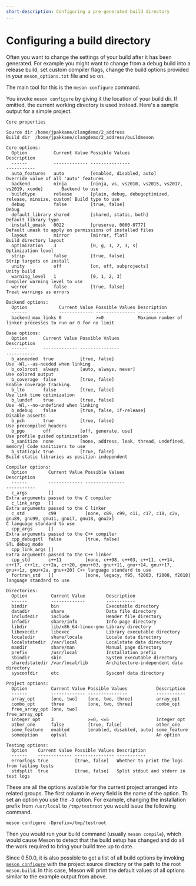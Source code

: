 ```yaml
---
short-description: Configuring a pre-generated build directory
...
```


# Configuring a build directory

Often you want to change the settings of your build after it has been
generated. For example you might want to change from a debug build
into a release build, set custom compiler flags, change the build
options provided in your `meson_options.txt` file and so on.

The main tool for this is the `meson configure` command.

You invoke `meson configure` by giving it the location of your build
dir. If omitted, the current working directory is used instead. Here's
a sample output for a simple project.

    Core properties

    Source dir /home/jpakkane/clangdemo/2_address
    Build dir  /home/jpakkane/clangdemo/2_address/buildmeson

    Core options:
      Option          Current Value Possible Values                                          Description
      ------          ------------- ---------------                                          -----------
      auto_features   auto          [enabled, disabled, auto]                                Override value of all 'auto' features
      backend         ninja         [ninja, vs, vs2010, vs2015, vs2017, vs2019, xcode]       Backend to use
      buildtype       release       [plain, debug, debugoptimized, release, minsize, custom] Build type to use
      debug           false         [true, false]                                            Debug
      default_library shared        [shared, static, both]                                   Default library type
      install_umask   0022          [preserve, 0000-0777]                                    Default umask to apply on permissions of installed files
      layout          mirror        [mirror, flat]                                           Build directory layout
      optimization    3             [0, g, 1, 2, 3, s]                                       Optimization level
      strip           false         [true, false]                                            Strip targets on install
      unity           off           [on, off, subprojects]                                   Unity build
      warning_level   1             [0, 1, 2, 3]                                             Compiler warning level to use
      werror          false         [true, false]                                            Treat warnings as errors

    Backend options:
      Option            Current Value Possible Values Description
      ------            ------------- --------------- -----------
      backend_max_links 0             >=0             Maximum number of linker processes to run or 0 for no limit

    Base options:
      Option      Current Value Possible Values                                  Description
      ------      ------------- ---------------                                  -----------
      b_asneeded  true          [true, false]                                    Use -Wl,--as-needed when linking
      b_colorout  always        [auto, always, never]                            Use colored output
      b_coverage  false         [true, false]                                    Enable coverage tracking.
      b_lto       false         [true, false]                                    Use link time optimization
      b_lundef    true          [true, false]                                    Use -Wl,--no-undefined when linking
      b_ndebug    false         [true, false, if-release]                        Disable asserts
      b_pch       true          [true, false]                                    Use precompiled headers
      b_pgo       off           [off, generate, use]                             Use profile guided optimization
      b_sanitize  none          [none, address, leak, thread, undefined, memory] Code sanitizers to use
      b_staticpic true          [true, false]                                    Build static libraries as position independent

    Compiler options:
      Option        Current Value Possible Values                                                                                               Description
      ------        ------------- ---------------                                                                                               -----------
      c_args        []                                                                                                                          Extra arguments passed to the C compiler
      c_link_args   []                                                                                                                          Extra arguments passed to the C linker
      c_std         c99           [none, c89, c99, c11, c17, c18, c2x, gnu89, gnu99, gnu11, gnu17, gnu18, gnu2x]                                C language standard to use
      cpp_args      []                                                                                                                          Extra arguments passed to the C++ compiler
      cpp_debugstl  false         [true, false]                                                                                                 STL debug mode
      cpp_link_args []                                                                                                                          Extra arguments passed to the C++ linker
      cpp_std       c++11         [none, c++98, c++03, c++11, c++14, c++17, c++1z, c++2a, c++20, gnu++03, gnu++11, gnu++14, gnu++17, gnu++1z, gnu++2a, gnu++20] C++ language standard to use
      fortran_std   []            [none, legacy, f95, f2003, f2008, f2018]                                                                      language standard to use

    Directories:
      Option         Current Value        Description
      ------         -------------        -----------
      bindir         bin                  Executable directory
      datadir        share                Data file directory
      includedir     include              Header file directory
      infodir        share/info           Info page directory
      libdir         lib/x86_64-linux-gnu Library directory
      libexecdir     libexec              Library executable directory
      localedir      share/locale         Locale data directory
      localstatedir  /var/local           Localstate data directory
      mandir         share/man            Manual page directory
      prefix         /usr/local           Installation prefix
      sbindir        sbin                 System executable directory
      sharedstatedir /var/local/lib       Architecture-independent data directory
      sysconfdir     etc                  Sysconf data directory

    Project options:
      Option         Current Value Possible Values           Description
      ------         ------------- ---------------           -----------
      array_opt      [one, two]    [one, two, three]         array_opt
      combo_opt      three         [one, two, three]         combo_opt
      free_array_opt [one, two]                              free_array_opt
      integer_opt    3             >=0, <=5                  integer_opt
      other_one      false         [true, false]             other_one
      some_feature   enabled       [enabled, disabled, auto] some_feature
      someoption     optval                                  An option

    Testing options:
      Option    Current Value Possible Values Description
      ------    ------------- --------------- -----------
      errorlogs true          [true, false]   Whether to print the logs from failing tests
      stdsplit  true          [true, false]   Split stdout and stderr in test logs

These are all the options available for the current project arranged
into related groups. The first column in every field is the name of
the option. To set an option you use the `-D` option. For example,
changing the installation prefix from `/usr/local` to `/tmp/testroot`
you would issue the following command.

    meson configure -Dprefix=/tmp/testroot

Then you would run your build command (usually `meson compile`), which
would cause Meson to detect that the build setup has changed and do
all the work required to bring your build tree up to date.

Since 0.50.0, it is also possible to get a list of all build options
by invoking [`meson configure`](Commands.md#configure) with the
project source directory or the path to the root `meson.build`. In
this case, Meson will print the default values of all options similar
to the example output from above.
